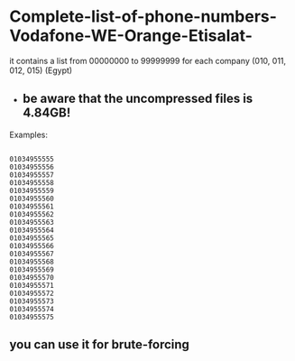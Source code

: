 # Complete-list-of-phone-numbers-Vodafone-WE-Orange-Etisalat-
it contains a list from 00000000 to 99999999 for each company (010, 011, 012, 015) (Egypt)

- ## be aware that the uncompressed files is 4.84GB!


Examples:

```

01034955555
01034955556
01034955557
01034955558
01034955559
01034955560
01034955561
01034955562
01034955563
01034955564
01034955565
01034955566
01034955567
01034955568
01034955569
01034955570
01034955571
01034955572
01034955573
01034955574
01034955575
```


## you can use it for brute-forcing
